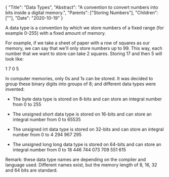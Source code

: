 {
    "Title": "Data Types",
    "Abstract": "A convention to convert numbers into bits inside a digital memory.",
    "Parents": ["Storing Numbers"],
    "Children": [""],
    "Date": "2020-10-19"
}

A data type is a convention by which we store numbers of a fixed range (for example 0-255) with a fixed amount of memory.

For example, if we take a sheet of paper with a row of squares as our memory, we can say that we'll only store numbers up to 99. This way, each number that we want to store can take 2 squares. Storing 17 and then 5 will look like:

1    7    0    5

In computer memories, only 0s and 1s can be stored. It was decided to group these binary digits into groups of 8; and different data types were invented:

- The byte data type is stored on 8-bits and can store an integral number from 0 to 255

- The unsigned short data type is stored on 16-bits and can store an integral number from 0 to 65535

- The unsigned int data type is stored on 32-bits and can store an integral number from 0 to 4 294 967 295

- The unsigned long long data type is stored on 64-bits and can store an integral number from 0 to 18 446 744 073 709 551 615

Remark: these data type names are depending on the compiler and language used. Different names exist, but the memory length of 8, 16, 32 and 64 bits are standard.
